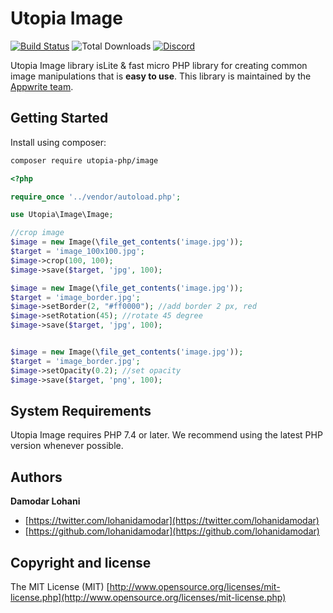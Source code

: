 # Utopia Image

[![Build Status](https://travis-ci.org/utopia-php/ab.svg?branch=master)](https://travis-ci.com/utopia-php/image)
![Total Downloads](https://img.shields.io/packagist/dt/utopia-php/image.svg)
[![Discord](https://img.shields.io/discord/564160730845151244?label=discord)](https://appwrite.io/discord)

Utopia Image library isLite &amp; fast micro PHP library for creating common image manipulations that is **easy to use**. This library is maintained by the [Appwrite team](https://appwrite.io).


## Getting Started

Install using composer:
```bash
composer require utopia-php/image
```

```php
<?php

require_once '../vendor/autoload.php';

use Utopia\Image\Image;

//crop image
$image = new Image(\file_get_contents('image.jpg'));
$target = 'image_100x100.jpg';
$image->crop(100, 100);
$image->save($target, 'jpg', 100);

$image = new Image(\file_get_contents('image.jpg'));
$target = 'image_border.jpg';
$image->setBorder(2, "#ff0000"); //add border 2 px, red
$image->setRotation(45); //rotate 45 degree
$image->save($target, 'jpg', 100);


$image = new Image(\file_get_contents('image.jpg'));
$target = 'image_border.jpg';
$image->setOpacity(0.2); //set opacity
$image->save($target, 'png', 100);

```

## System Requirements

Utopia Image requires PHP 7.4 or later. We recommend using the latest PHP version whenever possible.

## Authors

**Damodar Lohani**

+ [https://twitter.com/lohanidamodar](https://twitter.com/lohanidamodar)
+ [https://github.com/lohanidamodar](https://github.com/lohanidamodar)

## Copyright and license

The MIT License (MIT) [http://www.opensource.org/licenses/mit-license.php](http://www.opensource.org/licenses/mit-license.php)